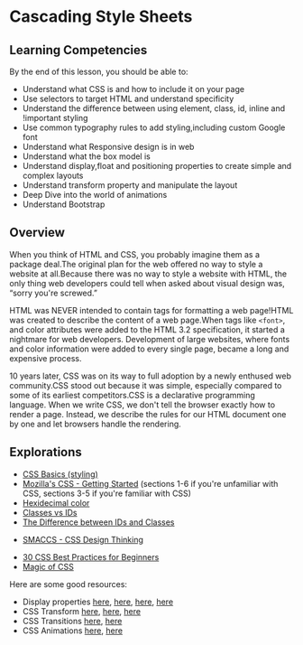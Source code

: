 # Cascading Style Sheets

## Learning Competencies

By the end of this lesson, you should be able to:

- Understand what CSS is and how to include it on your page
- Use selectors to target HTML and understand specificity
- Understand the difference between using element, class, id, inline and !important styling
- Use common typography rules to add styling,including custom Google font
- Understand what Responsive design is in web
- Understand what the box model is
- Understand display,float and positioning properties to create simple and complex layouts
- Understand transform property and manipulate the layout
- Deep Dive into the world of animations
- Understand Bootstrap

## Overview

When you think of HTML and CSS, you probably imagine them as a package deal.The original plan for the web offered no way to style a website at all.Because there was no way to style a website with HTML, the only thing web developers could tell when asked about visual design was, “sorry you're screwed.”

HTML was NEVER intended to contain tags for formatting a web page!HTML was created to describe the content of a web page.When tags like `<font>`, and color attributes were added to the HTML 3.2 specification, it started a nightmare for web developers. Development of large websites, where fonts and color information were added to every single page, became a long and expensive process.

10 years later, CSS was on its way to full adoption by a newly enthused web community.CSS stood out because it was simple, especially compared to some of its earliest competitors.CSS is a declarative programming language. When we write CSS, we don't tell the browser exactly how to render a page. Instead, we describe the rules for our HTML document one by one and let browsers handle the rendering.


## Explorations

- [CSS Basics (styling) ](http://www.cssbasics.com/introduction-to-css/)
- [Mozilla's CSS - Getting Started](https://developer.mozilla.org/en-US/docs/Web/Guide/CSS/Getting_started) (sections 1-6 if you're unfamiliar with CSS, sections 3-5 if you're familiar with CSS)
- [Hexidecimal color](http://skillcrush.com/2012/05/07/hexadecimal/)
- [Classes vs IDs](http://skillcrush.com/2013/01/28/understanding-css-classes-vs-ids/)
- [The Difference between IDs and Classes](http://css-tricks.com/the-difference-between-id-and-class/)
* [SMACCS - CSS Design Thinking](https://smacss.com/book/categorizing)
- [30 CSS Best Practices for Beginners](http://code.tutsplus.com/tutorials/30-css-best-practices-for-beginners--net-6741)
- [Magic of CSS](http://adamschwartz.co/magic-of-css/)

Here are some good resources:
- Display properties [here](https://css-tricks.com/almanac/properties/d/display/), [here](http://www.htmldog.com/guides/css/intermediate/display/), [here](http://learnlayout.com/display.html), [here](http://www.willmaster.com/library/tutorials/css-display-property-tutorial.php)
- CSS Transform [here](https://developer.mozilla.org/en/docs/Web/CSS/transform), [here](http://learn.shayhowe.com/advanced-html-css/css-transforms/), [here](https://css-tricks.com/almanac/properties/t/transform/)
- CSS Transitions [here](https://developer.mozilla.org/en-US/docs/Web/CSS/CSS_Transitions), [here](https://css-tricks.com/almanac/properties/t/transition/)
- CSS Animations [here](https://developer.mozilla.org/en-US/docs/Web/CSS/CSS_Animations), [here](http://learn.shayhowe.com/advanced-html-css/transitions-animations/)
